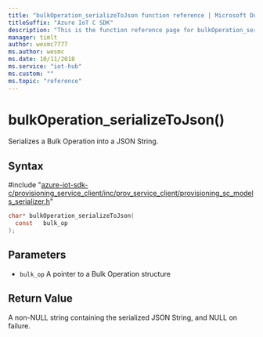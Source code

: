 ```yaml
---                             
title: "bulkOperation_serializeToJson function reference | Microsoft Docs" 
titleSuffix: "Azure IoT C SDK"            
description: "This is the function reference page for bulkOperation_serializeToJson() in the Azure IoT C SDK. This SDK is used with the Azure IoT Hub and Azure IoT Hub Device Provisioning Service"            
manager: timlt                 
author: wesmc7777              
ms.author: wesmc               
ms.date: 10/11/2018                    
ms.service: "iot-hub"             
ms.custom: ""                
ms.topic: "reference"        
---                            
```


# bulkOperation_serializeToJson()

Serializes a Bulk Operation into a JSON String.

## Syntax

\#include "[azure-iot-sdk-c/provisioning_service_client/inc/prov_service_client/provisioning_sc_models_serializer.h](../provisioning-sc-models-serializer-h.md)"  
```C
char* bulkOperation_serializeToJson(
  const   bulk_op
);
```

## Parameters
* `bulk_op` A pointer to a Bulk Operation structure

## Return Value
A non-NULL string containing the serialized JSON String, and NULL on failure.

